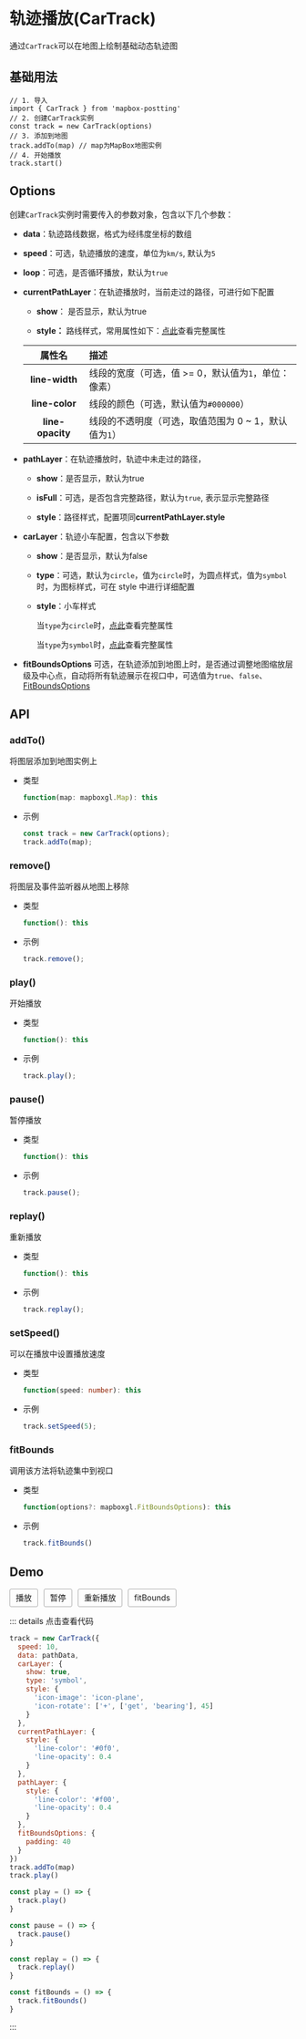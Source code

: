 # 轨迹播放(CarTrack)

通过`CarTrack`可以在地图上绘制基础动态轨迹图

## 基础用法

```js{2,4}
// 1. 导入
import { CarTrack } from 'mapbox-postting'
// 2. 创建CarTrack实例
const track = new CarTrack(options)
// 3. 添加到地图
track.addTo(map) // map为MapBox地图实例
// 4. 开始播放
track.start()
```

## Options

创建`CarTrack`实例时需要传入的参数对象，包含以下几个参数：

- **data**：轨迹路线数据，格式为经纬度坐标的数组

- **speed**：可选，轨迹播放的速度，单位为`km/s`, 默认为`5`

- **loop**：可选，是否循环播放，默认为`true`

- **currentPathLayer**：在轨迹播放时，当前走过的路径，可进行如下配置

  - **show**： 是否显示，默认为true

  - **style：** 路线样式，常用属性如下：[点此](../style/index.md#line基础样式属性)查看完整属性

  | 属性名  | 描述 |
  | :-------: | :-------------------- |
  | **line-width** | 线段的宽度（可选，值 >= 0，默认值为`1`，单位：像素）|
  | **line-color** | 线段的颜色（可选，默认值为`#000000`） |
  | **line-opacity** | 线段的不透明度（可选，取值范围为 0 ~ 1，默认值为`1`） |

- **pathLayer**：在轨迹播放时，轨迹中未走过的路径，

  - **show**：是否显示，默认为true

  - **isFull**：可选，是否包含完整路径，默认为`true`, 表示显示完整路径

  - **style**：路径样式，配置项同**currentPathLayer.style**

- **carLayer**：轨迹小车配置，包含以下参数

  - **show**：是否显示，默认为false

  - **type**：可选，默认为`circle`，值为`circle`时，为圆点样式，值为`symbol`时，为图标样式，可在 style 中进行详细配置

  - **style**：小车样式

    当`type`为`circle`时，[点此](../style/index.md#circle基础样式属性)查看完整属性

    当`type`为`symbol`时，[点此](../style/index.md#symbol基础样式属性)查看完整属性

- **fitBoundsOptions** 可选，在轨迹添加到地图上时，是否通过调整地图缩放层级及中心点，自动将所有轨迹展示在视口中，可选值为`true`、`false`、[FitBoundsOptions](https://docs.mapbox.com/mapbox-gl-js/api/map/#map#fitbounds)

## API

### addTo()

将图层添加到地图实例上

- 类型

  ```ts
  function(map: mapboxgl.Map): this
  ```

- 示例

  ```ts
  const track = new CarTrack(options);
  track.addTo(map);
  ```

### remove()

将图层及事件监听器从地图上移除

- 类型

  ```ts
  function(): this
  ```

- 示例

  ```ts
  track.remove();
  ```

### play()

开始播放

- 类型

  ```ts
  function(): this
  ```

- 示例

  ```ts
  track.play();
  ```

### pause()

暂停播放

- 类型

  ```ts
  function(): this
  ```

- 示例

  ```ts
  track.pause();
  ```

### replay()

重新播放

- 类型

  ```ts
  function(): this
  ```

- 示例

  ```ts
  track.replay();
  ```

### setSpeed()

可以在播放中设置播放速度

- 类型

  ```ts
  function(speed: number): this
  ```

- 示例

  ```ts
  track.setSpeed(5);
  ```

### fitBounds

调用该方法将轨迹集中到视口

- 类型

  ```ts
  function(options?: mapboxgl.FitBoundsOptions): this
  ```

- 示例

  ```ts
  track.fitBounds()
  ```

## Demo
<div>
  <MapView class="map-view" :icon-list="iconList" style="height: 600px; border-radius: 5px; overflow: hidden" @load="handleMapLoad" />
  <div class="button-wrapper">
    <div class="button" @click="play">播放</div>
    <div class="button" @click="pause">暂停</div>
    <div class="button" @click="replay">重新播放</div>
    <div class="button" @click="fitBounds">fitBounds</div>
  </div>
</div>

<script setup>
import { onBeforeUnmount } from 'vue'
import MapView from '/components/map-view.vue'
import { CarTrack } from 'mapbox-postting'
import pathData from '/data/trackData'
import plane from '/assets/map-icon/icon-plane.png'
let map
let track

const iconList = [
  {
    path: plane,
    name: 'icon-plane',
    pixelRatio: 10
  }
]
const handleMapLoad = (val) => {
  map = val
  track = new CarTrack({
    speed: 10,
    data: pathData,
    carLayer: {
      show: true,
      type: 'symbol',
      style: {
        'icon-image': 'icon-plane',
        'icon-rotate': ['+', ['get', 'bearing'], 45]
      }
    },
    currentPathLayer: {
      style: {
        'line-color': '#f00',
        'line-opacity': 0.4
      }
    },
    pathLayer: {
      style: {
        'line-color': '#0f0',
        'line-opacity': 0.4
      }
    },
    fitBoundsOptions: {
      padding: 40
    }
  })
  track.addTo(map)
  track.play()
}

const play = () => {
  track.play()
}

const pause = () => {
  track.pause()
}

const replay = () => {
  track.replay()
}

const fitBounds = () => {
  track.fitBounds()
}

onBeforeUnmount(() => {
  track?.remove()
})
</script>

::: details 点击查看代码
```js
track = new CarTrack({
  speed: 10,
  data: pathData,
  carLayer: {
    show: true,
    type: 'symbol',
    style: {
      'icon-image': 'icon-plane',
      'icon-rotate': ['+', ['get', 'bearing'], 45]
    }
  },
  currentPathLayer: {
    style: {
      'line-color': '#0f0',
      'line-opacity': 0.4
    }
  },
  pathLayer: {
    style: {
      'line-color': '#f00',
      'line-opacity': 0.4
    }
  },
  fitBoundsOptions: {
    padding: 40
  }
})
track.addTo(map)
track.play()

const play = () => {
  track.play()
}

const pause = () => {
  track.pause()
}

const replay = () => {
  track.replay()
}

const fitBounds = () => {
  track.fitBounds()
}
```
:::

<style lang="scss" scoped>
.button-wrapper {
  margin-top: 10px;
  display: flex;
  .button {
    height: 30px;
    line-height: 30px;
    cursor: pointer;
    text-align: center;
    display: inline-block;
    padding: 0 10px;
    border: 1px solid #aaa;
    border-radius: 3px;
    &:hover {
      background: #eee;
    }
    &:not(:first-of-type) {
      margin-left: 10px;
    }
  }
}
</style>